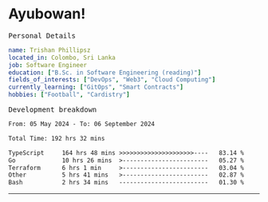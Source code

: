 # Ayubowan!

<samp>Personal Details</samp>

```yaml
name: Trishan Phillipsz
located_in: Colombo, Sri Lanka
job: Software Engineer
education: ["B.Sc. in Software Engineering (reading)"]
fields_of_interests: ["DevOps", "Web3", "Cloud Computing"]
currently_learning: ["GitOps", "Smart Contracts"]
hobbies: ["Football", "Cardistry"]
```

<samp>Development breakdown</samp>

<!--START_SECTION:waka-->

```txt
From: 05 May 2024 - To: 06 September 2024

Total Time: 192 hrs 32 mins

TypeScript     164 hrs 48 mins >>>>>>>>>>>>>>>>>>>>>----   83.14 %
Go             10 hrs 26 mins  >------------------------   05.27 %
Terraform      6 hrs 1 min     >------------------------   03.04 %
Other          5 hrs 41 mins   >------------------------   02.87 %
Bash           2 hrs 34 mins   -------------------------   01.30 %
```

<!--END_SECTION:waka-->

---
